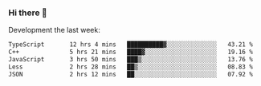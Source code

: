 ### Hi there 👋

Development the last week:
<!--START_SECTION:waka-->

```txt
TypeScript       12 hrs 4 mins   ██████████▓░░░░░░░░░░░░░░   43.21 %
C++              5 hrs 21 mins   ████▓░░░░░░░░░░░░░░░░░░░░   19.16 %
JavaScript       3 hrs 50 mins   ███▒░░░░░░░░░░░░░░░░░░░░░   13.76 %
Less             2 hrs 28 mins   ██▒░░░░░░░░░░░░░░░░░░░░░░   08.83 %
JSON             2 hrs 12 mins   ██░░░░░░░░░░░░░░░░░░░░░░░   07.92 %
```

<!--END_SECTION:waka-->

<!--
**JASONPANGGO/jasonpanggo** is a ✨ _special_ ✨ repository because its `README.md` (this file) appears on your GitHub profile.

Here are some ideas to get you started:

- 🔭 I’m currently working on ...
- 🌱 I’m currently learning ...
- 👯 I’m looking to collaborate on ...
- 🤔 I’m looking for help with ...
- 💬 Ask me about ...
- 📫 How to reach me: ...
- 😄 Pronouns: ...
- ⚡ Fun fact: ...
-->
